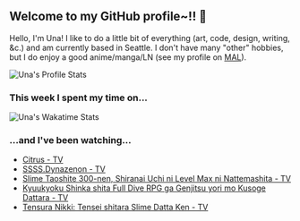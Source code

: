 ## Welcome to my GitHub profile~!! :revolving_hearts:

Hello, I'm Una! I like to do a little bit of everything (art, code, design, writing, &c.) and am currently based in Seattle.
I don't have many "other" hobbies, but I do enjoy a good anime/manga/LN (see my profile on [MAL](https://myanimelist.net/profile/unasareyou)).

![Una's Profile Stats](https://github-readme-stats.vercel.app/api?username=una-ada&hide_title=true&show_icons=true)

### This week I spent my time on...

![Una's Wakatime Stats](https://github-readme-stats.vercel.app/api/wakatime?username=unaada&layout=compact&hide_title=true&langs_count=6)

### ...and I've been watching...
<!-- BLOG-POST-LIST:START -->
- [Citrus - TV](https://myanimelist.net/anime/34382/Citrus)
- [SSSS.Dynazenon - TV](https://myanimelist.net/anime/40870/SSSSDynazenon)
- [Slime Taoshite 300-nen, Shiranai Uchi ni Level Max ni Nattemashita - TV](https://myanimelist.net/anime/40586/Slime_Taoshite_300-nen_Shiranai_Uchi_ni_Level_Max_ni_Nattemashita)
- [Kyuukyoku Shinka shita Full Dive RPG ga Genjitsu yori mo Kusoge Dattara - TV](https://myanimelist.net/anime/44276/Kyuukyoku_Shinka_shita_Full_Dive_RPG_ga_Genjitsu_yori_mo_Kusoge_Dattara)
- [Tensura Nikki: Tensei shitara Slime Datta Ken - TV](https://myanimelist.net/anime/41488/Tensura_Nikki__Tensei_shitara_Slime_Datta_Ken)
<!-- BLOG-POST-LIST:END -->
